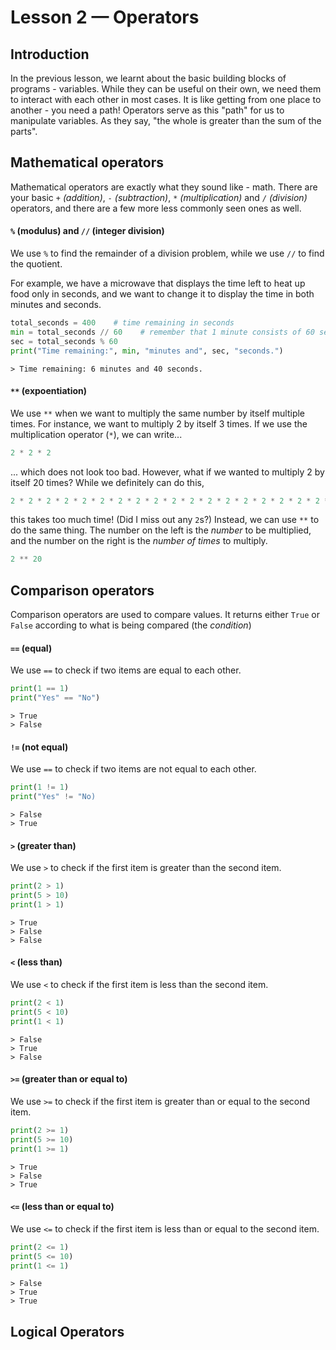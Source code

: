 # Lesson 2 — Operators

## Introduction
In the previous lesson, we learnt about the basic building blocks of programs - variables. While they can be useful on their own, we need them to interact with each other in most cases. It is like getting from one place to another - you need a path! Operators serve as this "path" for us to manipulate variables. As they say, "the whole is greater than the sum of the parts".

## Mathematical operators
Mathematical operators are exactly what they sound like - math. There are your basic _`+` (addition)_, _`-` (subtraction)_, _`*` (multiplication)_ and _`/` (division)_ operators, and there are a few more less commonly seen ones as well.

#### `%` (modulus) and `//` (integer division)
We use `%` to find the remainder of a division problem, while we use `//` to find the quotient. 

For example, we have a microwave that displays the time left to heat up food only in seconds, and we want to change it to display the time in both minutes and seconds.

```Python
total_seconds = 400    # time remaining in seconds
min = total_seconds // 60    # remember that 1 minute consists of 60 seconds
sec = total_seconds % 60
print("Time remaining:", min, "minutes and", sec, "seconds.")
```

```
> Time remaining: 6 minutes and 40 seconds.
```

#### `**` (expoentiation)  
We use `**` when we want to multiply the same number by itself multiple times. For instance, we want to multiply 2 by itself 3 times. If we use the multiplication operator (`*`), we can write...

```Python
2 * 2 * 2
```

... which does not look too bad. However, what if we wanted to multiply 2 by itself 20 times? While we definitely can do this,

```Python
2 * 2 * 2 * 2 * 2 * 2 * 2 * 2 * 2 * 2 * 2 * 2 * 2 * 2 * 2 * 2 * 2 * 2 * 2
```

this takes too much time! (Did I miss out any `2`s?) Instead, we can use `**` to do the same thing. The number on the left is the _number_ to be multiplied, and the number on the right is the _number of times_ to multiply.

```Python
2 ** 20
```


## Comparison operators
Comparison operators are used to compare values. It returns either `True` or `False` according to what is being compared (the _condition_)

#### `==` (equal)
We use `==` to check if two items are equal to each other.

```Python
print(1 == 1)
print("Yes" == "No")
```

```
> True
> False
```

#### `!=` (not equal)
We use `==` to check if two items are not equal to each other.

```Python
print(1 != 1)
print("Yes" != "No)
```

```
> False
> True
```

#### `>` (greater than)
We use `>` to check if the first item is greater than the second item.

```Python
print(2 > 1)
print(5 > 10)
print(1 > 1)
```

```
> True
> False
> False
```

#### `<` (less than)
We use `<` to check if the first item is less than the second item.

```Python
print(2 < 1)
print(5 < 10)
print(1 < 1)
```

```
> False
> True
> False
```

#### `>=` (greater than or equal to)
We use `>=` to check if the first item is greater than or equal to the second item.

```Python
print(2 >= 1)
print(5 >= 10)
print(1 >= 1)
```

```
> True
> False
> True
```

#### `<=` (less than or equal to)
We use `<=` to check if the first item is less than or equal to the second item.

```Python
print(2 <= 1)
print(5 <= 10)
print(1 <= 1)
```

```
> False
> True
> True
```

## Logical Operators
